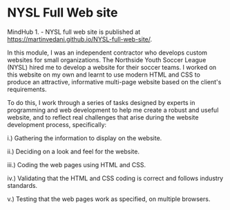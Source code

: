 # NYSL Full Web site 
MindHub 1. - NYSL full web site is published at https://martinvedani.github.io/NYSL-full-web-site/.


In this module, I was an independent contractor who develops custom websites for small organizations. The Northside Youth Soccer League (NYSL) hired me to develop a website for their soccer teams. I worked on this website on my own and learnt to use modern HTML and CSS to produce an attractive, informative multi-page website based on the client's requirements.

To do this, I work through a series of tasks designed by experts in programming and web development to help me create a robust and useful website, and to reflect real challenges that arise during the website development process, specifically:

i.) Gathering the information to display on the website.

ii.) Deciding on a look and feel for the website.

iii.) Coding the web pages using HTML and CSS.

iv.) Validating that the HTML and CSS coding is correct and follows industry standards.

v.) Testing that the web pages work as specified, on multiple browsers.
